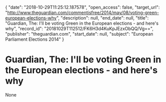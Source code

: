 {
  "date": "2018-10-29T11:25:12.187578", 
  "open_access": false, 
  "target_url": "http://www.theguardian.com/commentisfree/2014/may/08/voting-green-european-elections-why", 
  "description": null, 
  "end_date": null, 
  "title": "Guardian, The: I'll be voting Green in the European elections - and here's why", 
  "record_id": "20181029T112512/FK6H3d4KuKpJEzxObQQ/Vg==", 
  "publisher": "theguardian.com", 
  "start_date": null, 
  "subject": "European Parliament Elections 2014"
}

# Guardian, The: I'll be voting Green in the European elections - and here's why

None